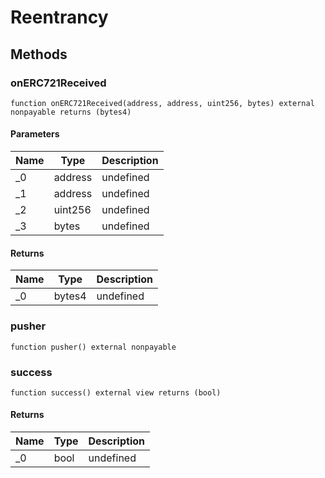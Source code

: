 # Reentrancy

## Methods

### onERC721Received

```solidity
function onERC721Received(address, address, uint256, bytes) external nonpayable returns (bytes4)
```

#### Parameters

| Name | Type    | Description |
| ---- | ------- | ----------- |
| \_0  | address | undefined   |
| \_1  | address | undefined   |
| \_2  | uint256 | undefined   |
| \_3  | bytes   | undefined   |

#### Returns

| Name | Type   | Description |
| ---- | ------ | ----------- |
| \_0  | bytes4 | undefined   |

### pusher

```solidity
function pusher() external nonpayable
```

### success

```solidity
function success() external view returns (bool)
```

#### Returns

| Name | Type | Description |
| ---- | ---- | ----------- |
| \_0  | bool | undefined   |
